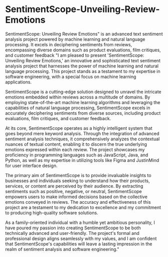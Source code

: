 # SentimentScope-Unveiling-Review-Emotions
SentimentScope: Unveiling Review Emotions" is an advanced text sentiment analysis project powered by machine learning and natural language processing. It excels in deciphering sentiments from reviews, encompassing diverse domains such as product evaluations, film critiques, and customer feedback
"I am pleased to present 'SentimentScope: Unveiling Review Emotions,' an innovative and sophisticated text sentiment analysis project that harnesses the power of machine learning and natural language processing. This project stands as a testament to my expertise in software engineering, with a special focus on machine learning applications.

SentimentScope is a cutting-edge solution designed to unravel the intricate emotions embedded within reviews across a multitude of domains. By employing state-of-the-art machine learning algorithms and leveraging the capabilities of natural language processing, SentimentScope excels in accurately deciphering sentiments from diverse sources, including product evaluations, film critiques, and customer feedback.

At its core, SentimentScope operates as a highly intelligent system that goes beyond mere keyword analysis. Through the integration of advanced sentiment analysis techniques, it comprehensively analyzes the contextual nuances of textual content, enabling it to discern the true underlying emotions expressed within each review. The project showcases my proficiency in programming languages such as JavaScript, Java, and Python, as well as my expertise in utilizing tools like Figma and JustinMind for user interface design.

The primary aim of SentimentScope is to provide invaluable insights to businesses and individuals seeking to understand how their products, services, or content are perceived by their audience. By extracting sentiments such as positive, negative, or neutral, SentimentScope empowers users to make informed decisions based on the collective emotions conveyed in reviews. The accuracy and effectiveness of this project are a testament to my dedication to excellence and my commitment to producing high-quality software solutions.

As a family-oriented individual with a humble yet ambitious personality, I have poured my passion into creating SentimentScope to be both technically advanced and user-friendly. The project's formal and professional design aligns seamlessly with my values, and I am confident that SentimentScope's capabilities will leave a lasting impression in the realm of sentiment analysis and software engineering."
